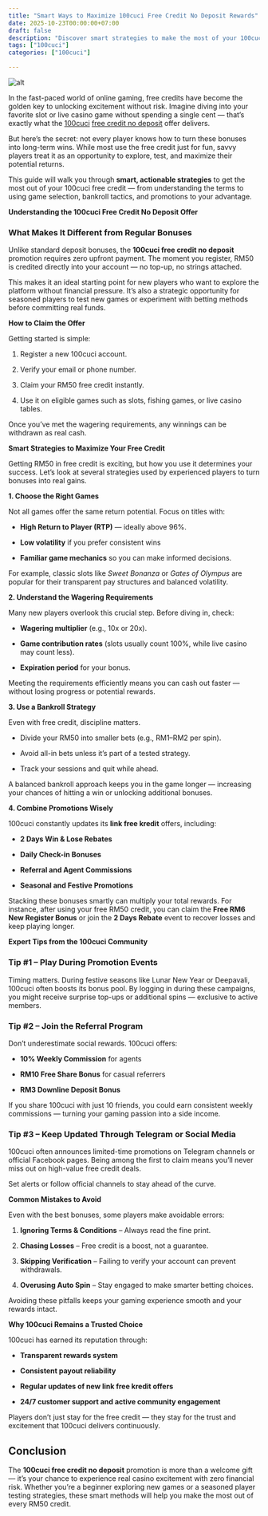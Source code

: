 ```yaml
---
title: "Smart Ways to Maximize 100cuci Free Credit No Deposit Rewards"
date: 2025-10-23T00:00:00+07:00
draft: false
description: "Discover smart strategies to make the most of your 100cuci free credit no deposit bonus and turn free rewards into real gaming success."
tags: ["100cuci"]
categories: ["100cuci"]

---
```

![alt](https://100cuci.asia/media/a7c8bcd5f275614f48c91.jpg)


In the fast-paced world of online gaming, free credits have become the golden key to unlocking excitement without risk. Imagine diving into your favorite slot or live casino game without spending a single cent — that’s exactly what the [100cuci](https://100cuci.asia/) [free credit no deposit](https://100cuci.asia/) offer delivers.

But here’s the secret: not every player knows how to turn these bonuses into long-term wins. While most use the free credit just for fun, savvy players treat it as an opportunity to explore, test, and maximize their potential returns.

This guide will walk you through **smart, actionable strategies** to get the most out of your 100cuci free credit — from understanding the terms to using game selection, bankroll tactics, and promotions to your advantage.

**Understanding the 100cuci Free Credit No Deposit Offer**

### What Makes It Different from Regular Bonuses

Unlike standard deposit bonuses, the **100cuci free credit no deposit** promotion requires zero upfront payment. The moment you register, RM50 is credited directly into your account — no top-up, no strings attached.

This makes it an ideal starting point for new players who want to explore the platform without financial pressure. It’s also a strategic opportunity for seasoned players to test new games or experiment with betting methods before committing real funds.

**How to Claim the Offer**

Getting started is simple:

  

1.  Register a new 100cuci account.
    
2.  Verify your email or phone number.
    
3.  Claim your RM50 free credit instantly.
    
4.  Use it on eligible games such as slots, fishing games, or live casino tables.
    

Once you’ve met the wagering requirements, any winnings can be withdrawn as real cash.

**Smart Strategies to Maximize Your Free Credit**

Getting RM50 in free credit is exciting, but how you use it determines your success. Let’s look at several strategies used by experienced players to turn bonuses into real gains.

**1\. Choose the Right Games**

Not all games offer the same return potential. Focus on titles with:

  

*   **High Return to Player (RTP)** — ideally above 96%.
    
*   **Low volatility** if you prefer consistent wins
    
*   **Familiar game mechanics** so you can make informed decisions.
    

For example, classic slots like _Sweet Bonanza_ or _Gates of Olympus_ are popular for their transparent pay structures and balanced volatility.

**2\. Understand the Wagering Requirements**

Many new players overlook this crucial step. Before diving in, check:

  

*   **Wagering multiplier** (e.g., 10x or 20x).
    
*   **Game contribution rates** (slots usually count 100%, while live casino may count less).
    
*   **Expiration period** for your bonus.
    

Meeting the requirements efficiently means you can cash out faster — without losing progress or potential rewards.

**3\. Use a Bankroll Strategy**

Even with free credit, discipline matters.

  

*   Divide your RM50 into smaller bets (e.g., RM1–RM2 per spin).
    
*   Avoid all-in bets unless it’s part of a tested strategy.
    
*   Track your sessions and quit while ahead.
    

A balanced bankroll approach keeps you in the game longer — increasing your chances of hitting a win or unlocking additional bonuses.

**4\. Combine Promotions Wisely**

100cuci constantly updates its **link free kredit** offers, including:

  

*   **2 Days Win & Lose Rebates**
    
*   **Daily Check-in Bonuses**
    
*   **Referral and Agent Commissions**
    
*   **Seasonal and Festive Promotions**
    

Stacking these bonuses smartly can multiply your total rewards. For instance, after using your free RM50 credit, you can claim the **Free RM6 New Register Bonus** or join the **2 Days Rebate** event to recover losses and keep playing longer.

**Expert Tips from the 100cuci Community**

### Tip #1 – Play During Promotion Events

Timing matters. During festive seasons like Lunar New Year or Deepavali, 100cuci often boosts its bonus pool. By logging in during these campaigns, you might receive surprise top-ups or additional spins — exclusive to active members.

### Tip #2 – Join the Referral Program

Don’t underestimate social rewards. 100cuci offers:

  

*   **10% Weekly Commission** for agents
    
*   **RM10 Free Share Bonus** for casual referrers
    
*   **RM3 Downline Deposit Bonus**
    

If you share 100cuci with just 10 friends, you could earn consistent weekly commissions — turning your gaming passion into a side income.

### Tip #3 – Keep Updated Through Telegram or Social Media

100cuci often announces limited-time promotions on Telegram channels or official Facebook pages. Being among the first to claim means you’ll never miss out on high-value free credit deals.

Set alerts or follow official channels to stay ahead of the curve.

**Common Mistakes to Avoid**

Even with the best bonuses, some players make avoidable errors:

  

1.  **Ignoring Terms & Conditions** – Always read the fine print.
    
2.  **Chasing Losses** – Free credit is a boost, not a guarantee.
    
3.  **Skipping Verification** – Failing to verify your account can prevent withdrawals.
    
4.  **Overusing Auto Spin** – Stay engaged to make smarter betting choices.
    

Avoiding these pitfalls keeps your gaming experience smooth and your rewards intact.

**Why 100cuci Remains a Trusted Choice**

100cuci has earned its reputation through:

  

*   **Transparent rewards system**
    
*   **Consistent payout reliability**
    
*   **Regular updates of new link free kredit offers**
    
*   **24/7 customer support and active community engagement**
    

Players don’t just stay for the free credit — they stay for the trust and excitement that 100cuci delivers continuously.

  

## Conclusion

The **100cuci free credit no deposit** promotion is more than a welcome gift — it’s your chance to experience real casino excitement with zero financial risk. Whether you’re a beginner exploring new games or a seasoned player testing strategies, these smart methods will help you make the most out of every RM50 credit.